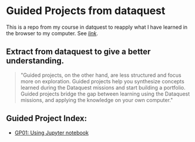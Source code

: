 # Guided Projects from dataquest

This is a repo from my course in datquest to reapply what I have learned in the browser to my computer.
See [*link*](https://www.dataquest.io/).

## Extract from dataquest  to give a better understanding.

> "Guided projects, on the other hand, are less structured and focus more on exploration. Guided projects help you synthesize concepts learned during the Dataquest missions and start building a portfolio. Guided projects bridge the gap between learning using the Dataquest missions, and applying the knowledge on your own computer."

## Guided Project Index: 
* [GP01: Using Jupyter notebook](jupyter-files/GP01.ipynb)
